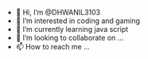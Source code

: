 - 👋 Hi, I’m @DHWANIL3103
- 👀 I’m interested in coding and gaming
- 🌱 I’m currently learning java script
- 💞️ I’m looking to collaborate on ...
- 📫 How to reach me ...

<!---
DHWANIL3103/DHWANIL3103 is a ✨ special ✨ repository because its `README.md` (this file) appears on your GitHub profile.
You can click the Preview link to take a look at your changes.
--->
